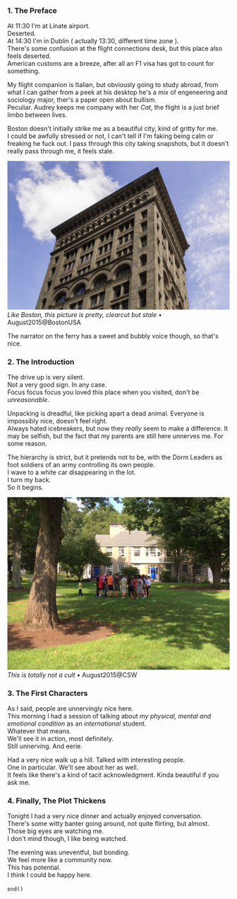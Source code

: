 <!--
---
layout: post
title: The Stranded Programmer • Week 1 • Day 1
---
-->



### 1. The Preface

At 11:30 I'm at Linate airport.  
Deserted.  
At 14:30 I'm in Dublin ( actually 13:30, different time zone ).  
There's some confusion at the flight connections desk, but this place also feels deserted.  
American customs are a breeze, after all an F1 visa has got to count for something.  

My flight companion is Italian, but obviously going to study abroad, from what I can gather from a peek at his desktop he's a mix of engeneering and sociology major, ther's a paper open about bullism.  
Peculiar.
Audrey keeps me company with her *Cat*, the flight is a just brief limbo between lives.

Boston doesn't initially strike me as a beautiful city, kind of gritty for me.  
I could be awfully stressed or not, I can't tell if I'm faking being calm or freaking he fuck out.
I pass through this city taking snapshots, but it doesn't really pass through me, it feels stale.
  
![img](/public/images/img0001.jpg)  
*Like Boston, this picture is pretty, clearcut but stale* • August2015@BostonUSA


The narrator on the ferry has a sweet and bubbly voice though, so that's nice.

### 2. The Introduction

The drive up is very silent.  
Not a very good sign. In any case.  
Focus focus focus you loved this place when you visited, don't be *unreasonable*. 
 
Unpacking is dreadful, like picking apart a dead animal. 
Everyone is impossibly nice, doesn't feel right.  
Always hated icebreakers, but now they *really* seem to make a difference.
It may be selfish, but the fact that my parents are still here unnerves me. For some reason.  

The hierarchy is strict, but it pretends not to be, with the Dorm Leaders as foot soldiers of an army controlling its own people.  
I wave to a white car disappearing in the lot.  
I turn my back.  
So it begins.  

![img](/public/images/img0002.jpg)  
*This is totally not a cult* • August2015@CSW

### 3. The First Characters

As I said, people are unnervingly nice here.   
This morning I had a session of talking about *my physical, mental and emotional condition* as an *international* student.  
Whatever that means.  
We'll see it in action, most definitely.  
Still unnerving. And eerie.  

Had a very nice walk up a hill. Talked with interesting people.  
One in particular. We'll see about her as well.  
It feels like there's a kind of tacit acknowledgment. Kinda beautiful if you ask me.  


### 4. Finally, The Plot Thickens

Tonight I had a very nice dinner and actually enjoyed conversation.  
There's some witty banter going around, not quite flirting, but almost.  
Those big eyes are watching me.  
I don't mind though, I like being watched.  


The evening was uneventful, but bonding.  
We feel more like a community now.  
This has potential.  
I think I could be happy here.  

`end()`

 
